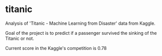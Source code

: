 # titanic
Analysis of 'Titanic - Machine Learning from Disaster' data from Kaggle.

Goal of the project is to predict if a passenger survived the sinking of the Titanic or not.

Current score in the Kaggle's competition is 0.78
